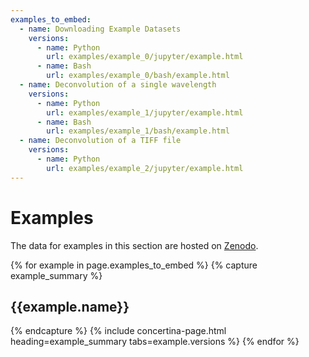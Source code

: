 ```yaml
---
examples_to_embed:
  - name: Downloading Example Datasets
    versions:
      - name: Python
        url: examples/example_0/jupyter/example.html
      - name: Bash
        url: examples/example_0/bash/example.html
  - name: Deconvolution of a single wavelength
    versions:
      - name: Python
        url: examples/example_1/jupyter/example.html
      - name: Bash
        url: examples/example_1/bash/example.html
  - name: Deconvolution of a TIFF file
    versions:
      - name: Python
        url: examples/example_2/jupyter/example.html
---
```



# Examples #

The data for examples in this section are hosted on [Zenodo](https://zenodo.org/records/13384454).

{% for example in page.examples_to_embed %}
{% capture example_summary %}
<h2>{{example.name}}</h2>
{% endcapture %}
{% include concertina-page.html heading=example_summary tabs=example.versions %}
{% endfor %}